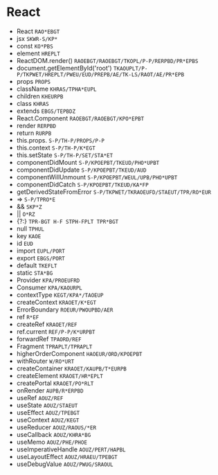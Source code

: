# React

* React `RAO*EBGT`
* jsx `SKWR-S/KP*`
* const `KO*PBS`
* element `HREPLT`
* ReactDOM.render() `RAOEBGT/RAOEBGT/TKOPL/P-P/RERPBD/PR*EPBS`
* document.getElementById('root') `TKAOUPLT/P-P/TKPWET/HREPLT/PWEU/EUD/PREPB/AE/TK-LS/RAOT/AE/PR*EPB`
* props `PROPS`
* className `KHRAS/TPHA*EUPL`
* children `KHEURPB`
* class `KHRAS`
* extends `EBGS/TEPBDZ`
* React.Component `RAOEBGT/RAOEBGT/KPO*EPBT`
* render `RERPBD`
* return `RURPB`
* this.props. `S-P/TH-P/PROPS/P-P`
* this.context `S-P/TH-P/K*EGT`
* this.setState `S-P/TH-P/SET/STA*ET`
* componentDidMount `S-P/KPOEPBT/TKEUD/PHO*UPBT`
* componentDidUpdate `S-P/KPOEPBT/TKEUD/AUD`
* componentWillUnmount `S-P/KPOEPBT/WEUL/UPB/PHO*UPBT`
* componentDidCatch `S-P/KPOEPBT/TKEUD/KA*FP`
* getDerivedStateFromError `S-P/TKPWET/TKRAOEUFD/STAEUT/TPR/RO*EUR`
* => `S-P/TPRO*E`
* && `SKP*Z`
* || `O*RZ`
* {?:} `TPR-BGT H-F STPH-FPLT TPR*BGT`
* null `TPHUL`
* key `KAOE`
* id `EUD`
* import `EUPL/PORT`
* export `EBGS/PORT`
* default `TKEFLT`
* static `STA*BG`
* Provider `KPA/PROEUFRD`
* Consumer `KPA/KAOURPL`
* contextType `KEGT/KPA*/TAOEUP`
* createContext `KRAOET/K*EGT`
* ErrorBoundary `ROEUR/PWOUPBD/AER`
* ref `R*EF`
* createRef `KRAOET/REF`
* ref.current `REF/P-P/K*URPBT`
* forwardRef `TPAORD/REF`
* Fragment `TPRAPLT/TPRAPLT`
* higherOrderComponent `HAOEUR/ORD/KPOEPBT`
* withRouter `W/RO*URT`
* createContainer `KRAOET/KAUPB/T*EURPB`
* createElement `KRAOET/HR*EPLT`
* createPortal `KRAOET/PO*RLT`
* onRender `AUPB/R*ERPBD`
* useRef `AOUZ/REF`
* useState `AOUZ/STAEUT`
* useEffect `AOUZ/TPEBGT`
* useContext `AOUZ/KEGT`
* useReducer `AOUZ/RAOUS/*ER`
* useCallback `AOUZ/KHRA*BG`
* useMemo `AOUZ/PHE/PHOE`
* useImperativeHandle `AOUZ/PERT/HAPBL`
* useLayoutEffect `AOUZ/HRAEU/TPEBGT`
* useDebugValue `AOUZ/PWUG/SRAOUL`
